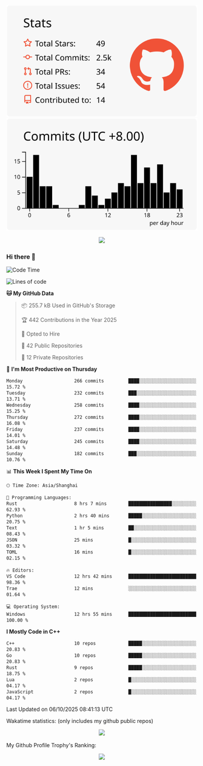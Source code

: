 <div align="center">
 
![](https://raw.githubusercontent.com/hycinth22/hycinth22/main/profile-summary-card-output/swift/3-stats.svg) ![](https://raw.githubusercontent.com/hycinth22/hycinth22/main/profile-summary-card-output/swift/4-productive-time.svg)

</div>

<div align="center"> <img src="https://github-readme-streak-stats.herokuapp.com/?user=hycinth22" /> </div>

### Hi there 👋

<!--
this is a ✨ _special_ ✨ repository because its `README.md` (this file) appears on your GitHub profile.

Here are some ideas to get you started:

- 🔭 I’m currently working on ...
- 🌱 I’m currently learning ...
- 👯 I’m looking to collaborate on ...
- 🤔 I’m looking for help with ...
- 💬 Ask me about ...
- 📫 How to reach me: ...
- 😄 Pronouns: ...
- ⚡ Fun fact: ...
-->

<!--START_SECTION:waka-->
![Code Time](http://img.shields.io/badge/Code%20Time-2%2C060%20hrs%2037%20mins-blue)

![Lines of code](https://img.shields.io/badge/From%20Hello%20World%20I%27ve%20Written-1.4%20million%20lines%20of%20code-blue)

**🐱 My GitHub Data** 

> 📦 255.7 kB Used in GitHub's Storage 
 > 
> 🏆 442 Contributions in the Year 2025
 > 
> 💼 Opted to Hire
 > 
> 📜 42 Public Repositories 
 > 
> 🔑 12 Private Repositories 
 > 
📅 **I'm Most Productive on Thursday** 

```text
Monday                   266 commits         ████░░░░░░░░░░░░░░░░░░░░░   15.72 % 
Tuesday                  232 commits         ███░░░░░░░░░░░░░░░░░░░░░░   13.71 % 
Wednesday                258 commits         ████░░░░░░░░░░░░░░░░░░░░░   15.25 % 
Thursday                 272 commits         ████░░░░░░░░░░░░░░░░░░░░░   16.08 % 
Friday                   237 commits         ████░░░░░░░░░░░░░░░░░░░░░   14.01 % 
Saturday                 245 commits         ████░░░░░░░░░░░░░░░░░░░░░   14.48 % 
Sunday                   182 commits         ███░░░░░░░░░░░░░░░░░░░░░░   10.76 % 
```


📊 **This Week I Spent My Time On** 

```text
🕑︎ Time Zone: Asia/Shanghai

💬 Programming Languages: 
Rust                     8 hrs 7 mins        ████████████████░░░░░░░░░   62.93 % 
Python                   2 hrs 40 mins       █████░░░░░░░░░░░░░░░░░░░░   20.75 % 
Text                     1 hr 5 mins         ██░░░░░░░░░░░░░░░░░░░░░░░   08.43 % 
JSON                     25 mins             █░░░░░░░░░░░░░░░░░░░░░░░░   03.32 % 
TOML                     16 mins             █░░░░░░░░░░░░░░░░░░░░░░░░   02.15 % 

🔥 Editors: 
VS Code                  12 hrs 42 mins      █████████████████████████   98.36 % 
Trae                     12 mins             ░░░░░░░░░░░░░░░░░░░░░░░░░   01.64 % 

💻 Operating System: 
Windows                  12 hrs 55 mins      █████████████████████████   100.00 % 
```

**I Mostly Code in C++** 

```text
C++                      10 repos            █████░░░░░░░░░░░░░░░░░░░░   20.83 % 
Go                       10 repos            █████░░░░░░░░░░░░░░░░░░░░   20.83 % 
Rust                     9 repos             █████░░░░░░░░░░░░░░░░░░░░   18.75 % 
Lua                      2 repos             █░░░░░░░░░░░░░░░░░░░░░░░░   04.17 % 
JavaScript               2 repos             █░░░░░░░░░░░░░░░░░░░░░░░░   04.17 % 
```




 Last Updated on 06/10/2025 08:41:13 UTC
<!--END_SECTION:waka-->

Wakatime statistics: (only includes my github public repos)
<div align="center">

![](https://github-readme-stats.vercel.app/api/top-langs/?username=hycinth22&layout=compact&langs_count=6)

</div>

My Github Profile Trophy's Ranking: 
<div align="center"> <img src="https://github-profile-trophy.vercel.app/?username=hycinth22" /> </div>


